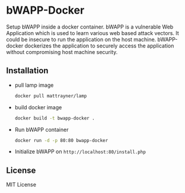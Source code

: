 # bWAPP-Docker

Setup bWAPP inside a docker container. bWAPP is a vulnerable Web Application which is used to learn various web based attack vectors. It could be insecure to run the application on the host machine. bWAPP-docker dockerizes the application to securely access the application without compromising host machine security.

## Installation

- pull lamp image
    ```bash
    docker pull mattrayner/lamp
    ```

- build docker image
    ```bash
    docker build -t bwapp-docker .
    ```

- Run bWAPP container
    ```bash
    docker run -d -p 80:80 bwapp-docker
    ```

- Initialize bWAPP on `http://localhost:80/install.php`

## License

MIT License